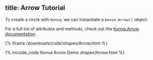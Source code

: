 title: Arrow Tutorial
---

To create  a circle with `Konva`, we can instantiate a `Konva.Arrow()` object.

For a full list of attributes and methods, check out the [Konva.Arrow documentation](http://konvajs.github.io/api/Konva.Arrow.html).

{% iframe /downloads/code/shapes/Arrow.html %}

{% include_code Konva Arrow Demo shapes/Arrow.html %}